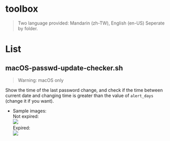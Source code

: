 # toolbox

> Two language provided: Mandarin (zh-TW), English (en-US)
> Seperate by folder.

# List
## macOS-passwd-update-checker.sh
> Warning: macOS only

Show the time of the last password change, and check if the time between current date and changing time is greater than the value of `alert_days` (change it if you want).

* Sample images:  
  Not expired:  
  ![](https://i.imgur.com/2bJrATA.png)  
  Expired:  
  ![](https://i.imgur.com/uFt6Tsh.png)  
